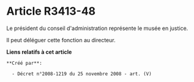# Article R3413-48

Le président du conseil d'administration représente le musée en justice.

Il peut déléguer cette fonction au directeur.

**Liens relatifs à cet article**

	**Créé par**:

	  - Décret n°2008-1219 du 25 novembre 2008 - art. (V)
